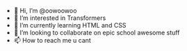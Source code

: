 - 👋 Hi, I’m @oowoowoo
- 👀 I’m interested in Transformers
- 🌱 I’m currently learning HTML and CSS
- 💞️ I’m looking to collaborate on epic school awesome stuff
- 📫 How to reach me u cant

<!---
oowoowoo/oowoowoo is a ✨ special ✨ repository because its `README.md` (this file) appears on your GitHub profile.
You can click the Preview link to take a look at your changes.
--->
